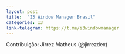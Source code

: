 ```yaml
---
layout: post
title:  "I3 Window Manager Brasil"
categories: I3
link-telegram: https://t.me/i3windowmanager
---
```

Contribuição: Jirrez Matheus (@jirrezdex)
